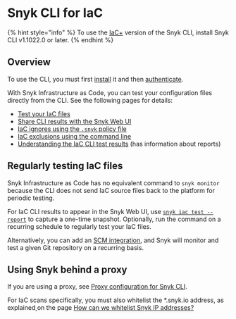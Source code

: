 # Snyk CLI for IaC

{% hint style="info" %}
To use the [IaC+](../../../scan-with-snyk/snyk-iac/getting-started-with-iac+-and-cloud-scans/) version of the Snyk CLI, install Snyk CLI v1.1022.0 or later.
{% endhint %}

## Overview

To use the CLI, you must first [install](../../install-or-update-the-snyk-cli/) it and then [authenticate](../../commands/auth.md).

With Snyk Infrastructure as Code, you can test your configuration files directly from the CLI. See the following pages for details:

* [Test your IaC files](test-your-iac-files/)
* [Share CLI results with the Snyk Web UI](share-cli-results-with-the-snyk-web-ui.md)
* [IaC ignores using the `.snyk` policy file](iac-ignores-using-the-.snyk-policy-file.md)
* [IaC exclusions using the command line](iac-exclusions-using-the-command-line.md)
* [Understanding the IaC CLI test results](understand-the-iac-cli-test-results/) (has information about reports)

## Regularly testing IaC files

Snyk Infrastructure as Code has no equivalent command to `snyk monitor` because the CLI does not send IaC source files back to the platform for periodic testing.

For IaC CLI results to appear in the Snyk Web UI, use [`snyk iac test --report`](https://docs.snyk.io/products/snyk-infrastructure-as-code/share-cli-results-with-the-snyk-web-ui) to capture a one-time snapshot. Optionally, run the command on a recurring schedule to regularly test your IaC files.

Alternatively, you can add an [SCM integration](../../../integrate-with-snyk/git-repositories-scms-integrations-with-snyk/), and Snyk will monitor and test a given Git repository on a recurring basis.

## Using Snyk behind a proxy

If you are using a proxy, see [Proxy configuration for Snyk CLI](../../configure-the-snyk-cli/proxy-configuration-for-snyk-cli.md).

For IaC scans specifically, you must also whitelist the \*.snyk.io address, as explained[ ](https://support.snyk.io/hc/en-us/articles/360002153077-How-can-we-whitelist-Snyk-IP-addresses-)on the page [How can we whitelist Snyk IP addresses?](https://support.snyk.io/hc/en-us/articles/360002153077-How-can-we-whitelist-Snyk-IP-addresses-)
